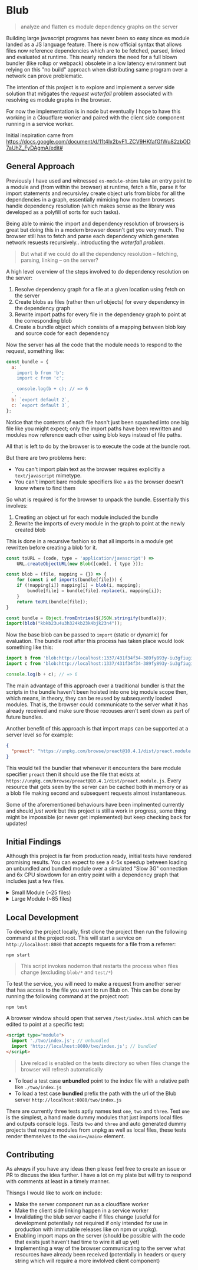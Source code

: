 # Blub

> analyze and flatten es module dependency graphs on the server

Building large javascript programs has never been so easy since es module landed as a JS language feature. There is now official syntax that allows files now reference dependencies which are to be fetched, parsed, linked and evaluated at runtime. This nearly renders the need for a full blown bundler (like rollup or webpack) obsolete in a low latency environment but relying on this "no build" approach when distributing same program over a network can prove problematic.

The intention of this project is to explore and implement a server side solution that mitigates the _request waterfall_ problem associated with resolving es module graphs in the browser.

For now the implementation is in node but eventually I hope to have this working in a Cloudflare worker and paired with the client side component running in a service worker.

Initial inspiration came from https://docs.google.com/document/d/11t4Ix2bvF1_ZCV9HKfafGfWu82zbOD7aUhZ_FyDAgmA/edit#

## General Approach

Previously I have used and witnessed `es-module-shims` take an entry point to a module and (from within the browser) at runtime, fetch a file, parse it for import statements and recursivley create object urls from blobs for all the dependencies in a graph, essentially mimicing how modern browsers handle dependency resolution (which makes sense as the library was developed as a polyfill of sorts for such tasks).

Being able to mimic the import and dependency resolution of browsers is great but doing this in a modern browser doesn't get you very much. The browser still has to fetch and parse each dependency which generates network resuests recursively.. introducting the _waterfall problem_.

> But what if we could do all the dependency resolution – fetching, parsing, linking – on the server?

A high level overview of the steps involved to do dependency resolution on the server:

1. Resolve dependency graph for a file at a given location using fetch on the server
2. Create blobs as files (rather then url objects) for every dependency in the dependency graph
3. Rewrite import paths for every file in the dependency graph to point at the corresponding blob
4. Create a bundle object which consists of a mapping between blob key and source code for each dependency

Now the server has all the code that the module needs to respond to the request, something like:

```js
const bundle = {
  a: `
    import b from 'b';
    import c from 'c';

    console.log(b + c); // => 6
  `,
  b: `export default 2`,
  c: `export default 3`,
};
```

Notice that the contents of each file hasn't just been squashed into one big file like you might expect; only the import paths have been rewritten and modules now reference each other using blob keys instead of file paths.

All that is left to do by the browser is to execute the code at the bundle root.

But there are two problems here:

- You can't import plain text as the browser requires explicitly a `text/javascript` mimetype.
- You can't import bare module specifiers like `a` as the browser doesn't know where to find them

So what is required is for the browser to unpack the bundle. Essentially this involves:

1. Creating an object url for each module included the bundle
2. Rewrite the imports of every module in the graph to point at the newly created blob

This is done in a recursive fashion so that all imports in a module get rewritten before creating a blob for it.

```js
const toURL = (code, type = 'application/javascript') =>
    URL.createObjectURL(new Blob([code], { type }));

const blob = (file, mapping = {}) => {
    for (const i of imports(bundle[file])) {
    if (!mapping[i]) mapping[i] = blob(i, mapping);
        bundle[file] = bundle[file].replace(i, mapping[i]);
    }
    return toURL(bundle[file]);
}

const bundle = Object.fromEntries(${JSON.stringify(bundle)});
import(blob("kbkb23u4u3h324kb23k4bjk23n4"));
```

Now the base blob can be passed to `import` (static or dynamic) for evaluation. The bundle root after this process has taken place would look something like this:

```js
import b from 'blob:http://localhost:1337/431f34f34-389fy893y-iu3gfiugi3g-i3u4ifuh3ih';
import c from 'blob:http://localhost:1337/431f34f34-389fy893y-iu3gfiugi3g-i3u4ifuh3ih';

console.log(b + c); // => 6
```

The main advantage of this approach over a traditional bundler is that the scripts in the bundle haven't been hoisted into one big module scope then, which means, in theory, they can be reused by subsequently loaded modules. That is, the browser could communicate to the server what it has already received and make sure those recouses aren't sent down as part of future bundles.

Another benefit of this approach is that import maps can be supported at a server level so for example:

```json
{
  "preact": "https://unpkg.com/browse/preact@10.4.1/dist/preact.module.js"
}
```

This would tell the bundler that whenever it encounters the bare module specifier `preact` then it should use the file that exists at `https://unpkg.com/browse/preact@10.4.1/dist/preact.module.js`. Every resource that gets seen by the server can be cached both in memory or as a blob file making second and subsequent requests almost instantaneous.

Some of the aforementioned behaviours have been implmented currently and should _just work_ but this project is still a work in progress, some thing might be impossible (or never get implemented) but keep checking back for updates!

## Initial Findings

Although this project is far from production ready, initial tests have rendered promising results. You can expect to see a 4-5x speedup between loading an unbundled and bundled module over a simulated "Slow 3G" connection and 6x CPU slowdown for an entry point with a dependency graph that includes just a few files.

<details>
<summary>Small Module (~25 files)</summary>
<br>

#### Bundled

![Small Module Bundled](https://user-images.githubusercontent.com/1457604/81104321-3df2f900-8f0a-11ea-8b2e-6258e6b0b26a.png)

#### Unbundled

![Small Module not Bundled](https://user-images.githubusercontent.com/1457604/81104333-40555300-8f0a-11ea-894c-06ec7a5b0ad9.png)

</details>

<details>
<summary>Large Module (~85 files)</summary>
<br>

#### Bundled

![Large Module Bundled](https://user-images.githubusercontent.com/1457604/81104592-a93ccb00-8f0a-11ea-9727-6e0663fadabf.png)

#### Unbundled

![Large Module not Bundled](https://user-images.githubusercontent.com/1457604/81104599-ac37bb80-8f0a-11ea-8c84-19bcca8e239e.png)

</details>

## Local Development

To develop the project locally, first clone the project then run the following command at the project root. This will start a service on `http://localhost:8080` that accepts requests for a file from a referrer:

```
npm start
```

> This script invokes nodemon that restarts the process when files change (excluding `blob/*` and `test/*`)

To test the service, you will need to make a request from another server that has access to the file you want to run Blub on. This can be done by running the following command at the project root:

```
npm test
```

A browser window should open that serves `/test/index.html` which can be edited to point at a specific test:

```html
<script type="module">
  import './two/index.js'; // unbundled
  import 'http://localhost:8080/two/index.js'; // bundled
</script>
```

> Live reload is enabled on the tests directory so when files change the browser will refresh automatically

- To load a test case **unbundled** point to the index file with a relative path like `./two/index.js`
- To load a test case **bundled** prefix the path with the url of the Blub server `http://localhost:8080/two/index.js`

There are currently three tests aptly names test `one`, `two` and `three`. Test `one` is the simplest, a hand made dummy modules that just imports local files and outputs console logs. Tests `two` and `three` and auto generated dummy projects that require modules from unpkg as well as local files, these tests render themselves to the `<main></main>` element.

## Contributing

As always if you have any ideas then please feel free to create an issue or PR to discuss the idea further. I have a lot on my plate but will try to respond with comments at least in a timely manner.

Thisngs I would like to work on include:

- Make the server component run as a cloudflare worker
- Make the client side linking happen in a service worker
- Invalidating the blub server cache if files change (useful for development potentially not required if only intended for use in production with immutable releases like on npm or unpkg).
- Enabling import maps on the server (should be possible with the code that exists just haven't had time to wire it all up yet)
- Implementing a way of the browser communicating to the server what resources have already been received (potentially in headers or query string which will require a more invlolved client component)

